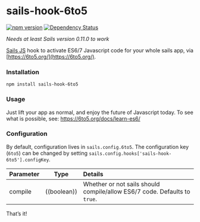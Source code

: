# sails-hook-6to5
[![npm version](https://badge.fury.io/js/sails-hook-6to5.svg)](https://npmjs.org/package/sails-hook-traceur) [![Dependency Status](https://img.shields.io/david/artificialio/sails-hook-6to5.svg?style=flat)](https://david-dm.org/artificialio/sails-hook-traceur)

*Needs at least Sails version 0.11.0 to work*

[Sails JS](http://sailsjs.org) hook to activate ES6/7 Javascript code for your whole sails app, via [https://6to5.org/](https://6to5.org/).

### Installation

`npm install sails-hook-6to5`

### Usage

Just lift your app as normal, and enjoy the future of Javascript today. To see what is possible, see: https://6to5.org/docs/learn-es6/

### Configuration

By default, configuration lives in `sails.config.6to5`.  The configuration key (`6to5`) can be changed by setting `sails.config.hooks['sails-hook-6to5'].configKey`.

Parameter      | Type                | Details
-------------- | ------------------- |:---------------------------------
compile        | ((boolean)) | Whether or not sails should compile/allow ES6/7 code.  Defaults to `true`.

That&rsquo;s it!
